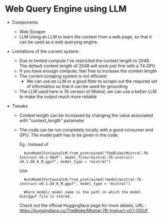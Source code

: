 
# Web Query Engine using LLM

- Components
    
    - Web Scraper
    - LLM
    Using an LLM to learn the  context from a web page, so that it can be used as a web querying engine.

- Limitations of the current system:
    - Due to limited compute I've restricted the context length to 2048. The default context length of 2048 will work just fine with a T4 GPU
    - If you have enough compute, feel free to increase the context length
    - The current scraping system is not efficient
        - We can use an LLM or a good filter to scrape out the required set of information so that it can be used for grounding
    - The LLM used here is 7b version of Mistral, we can use a better LLM to make the output much more reliable

- Tweaks
      
    - Context length can be increased by changing the value associated with "context_length" parameter
    - The code can be run completely locally with a good consumer end GPU. The model path has to be given in the code. 
            
      Eg : 
        Instead of 
            
            AutoModelForCausalLM.from_pretrained("TheBloke/Mistral-7B-Instruct-v0.1-GGUF", model_file="mistral-7b-instruct-v0.1.Q4_K_M.gguf", model_type = "mistral")
      Use       
        
            AutoModelForCausalLM.from_pretrained("model/mistral-7b-instruct-v0.1.Q4_K_M.gguf", model_type = "mistral")

            Where model/_model_name is the path in which the model bin/gguf file is stored.
      
        Check out the official Huggingface page for more details, URL : https://huggingface.co/TheBloke/Mistral-7B-Instruct-v0.1-GGUF

